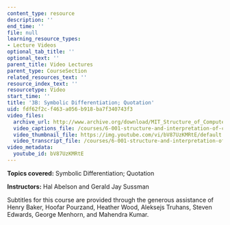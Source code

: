 ```yaml
---
content_type: resource
description: ''
end_time: ''
file: null
learning_resource_types:
- Lecture Videos
optional_tab_title: ''
optional_text: ''
parent_title: Video Lectures
parent_type: CourseSection
related_resources_text: ''
resource_index_text: ''
resourcetype: Video
start_time: ''
title: '3B: Symbolic Differentiation; Quotation'
uid: fdf62f2c-f463-a056-b918-ba7f340743f3
video_files:
  archive_url: http://www.archive.org/download/MIT_Structure_of_Computer_Programs_1986/lec3b.mp4
  video_captions_file: /courses/6-001-structure-and-interpretation-of-computer-programs-spring-2005/ae177fa89d9251e69271a53a3d8cdf39_bV87UzKMRtE.vtt
  video_thumbnail_file: https://img.youtube.com/vi/bV87UzKMRtE/default.jpg
  video_transcript_file: /courses/6-001-structure-and-interpretation-of-computer-programs-spring-2005/20ace20264e0b891145a184405f6ef10_bV87UzKMRtE.pdf
video_metadata:
  youtube_id: bV87UzKMRtE
---
```


**Topics covered:** Symbolic Differentiation; Quotation

**Instructors:** Hal Abelson and Gerald Jay Sussman

Subtitles for this course are provided through the generous assistance of Henry Baker, Hoofar Pourzand, Heather Wood, Aleksejs Truhans, Steven Edwards, George Menhorn, and Mahendra Kumar.